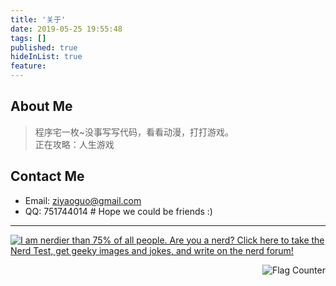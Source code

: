 ```yaml
---
title: '关于'
date: 2019-05-25 19:55:48
tags: []
published: true
hideInList: true
feature: 
---
```

## About Me


> 程序宅一枚~没事写写代码，看看动漫，打打游戏。  
> 正在攻略：人生游戏


## Contact Me

- Email: ziyaoguo@gmail.com  
- QQ: 751744014  # Hope we could be friends :)

--------



<a href="http://www.nerdtests.com/ft_nq.php">
<img src="http://www.nerdtests.com/images/ft/nq/1544a3365a.gif" alt="I am nerdier than 75% of all people. Are you a nerd? Click here to take the Nerd Test, get geeky images and jokes, and write on the nerd forum!" align="middle"></a>

<a href="http://s11.flagcounter.com/more/QPCC"><img src="http://s11.flagcounter.com/count2/QPCC/bg_FFFFFF/txt_000000/border_CCCCCC/columns_2/maxflags_10/viewers_0/labels_0/pageviews_0/flags_0/percent_0/" alt="Flag Counter" border="0" style="float:right"></a>